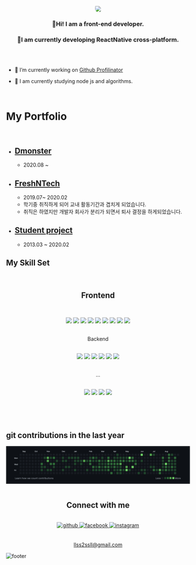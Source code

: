 <div align="center">
<!-- 
![header](https://capsule-render.vercel.app/api?color=gradient&height=300&selection=header&text=HoSeopLee&fontSize=90&) -->

<img src="https://mblogthumb-phinf.pstatic.net/MjAyMDAzMTVfMjY0/MDAxNTg0MjU5ODgyNTQ5.Uwz1guxMV9SVXLW7iDEDmtlbVstumgn84AeSu42rjyMg.WcCNq2ZO5hFqcV8y9RbyiBNCW0TNSXAZk5co7rpnv7Qg.JPEG.se___ovo/%EC%BB%B4%ED%93%A8%ED%84%B0%EB%B0%B0%EA%B2%BD%ED%99%94%EB%A9%B4%EC%9E%90%EC%97%B002.jpg?type=w800" align="center" 
style="border-radius: 10px 100px/120px;" />

</div>

### <div align="center">👋Hi! I am a front-end developer.</div>

### <div align="center">🚀I am currently developing ReactNative cross-platform.</div>

</br>
</br>

- 🔭 I’m currently working on [Github Profilinator](https://github.com/HoSeopLee)

- 🌱 I am currently studying node js and algorithms.

</br>

# My Portfolio

</br>

- ## [Dmonster](./Dmonster/README.md)
  - 2020.08 ~
- ## [FreshNTech](./FreshNTect/README.md)
  - 2019.07~ 2020.02
  - 학기중 취직하게 되어 교내 활동기간과 겹치게 되었습니다.
  - 취직은 하였지만 개발자 회사가 분리가 되면서 퇴사 결정을 하게되었습니다.
- ## [Student project](./Student_Project/README.md)
  - 2013.03 ~ 2020.02
    </br>

## My Skill Set

</br>

## <div align="center">Frontend</div>

</br>
<div align="center">
<p>
  <img src="https://img.shields.io/badge/React-61DAFB?style=flat-square&logo=React&logoColor=black"/>
  <img src="https://img.shields.io/badge/gatsby-764ABC?style=flat-square&logo=gatsby&logoColor=white"/>
  <img src="https://img.shields.io/badge/ReactNative-61DAFB?style=flat-square&logo=React&logoColor=black"/>
  <img src="https://img.shields.io/badge/Redux-764ABC?style=flat-square&logo=Redux&logoColor=white"/>
  <img src="https://img.shields.io/badge/JavaScript-F7DF1E?style=flat-square&logo=JavaScript&logoColor=black"/>
  <img src="https://img.shields.io/badge/Bootstrap-7952B3?style=flat-square&logo=Bootstrap&logoColor=white"/>
  <img src="https://img.shields.io/badge/HTML5-E34F26?style=flat-square&logo=HTML5&logoColor=white"/>
  <img src="https://img.shields.io/badge/CSS3-1572B6?style=flat-square&logo=CSS3&logoColor=white"/>
  <img src="https://img.shields.io/badge/Chart-FF6384?style=flat-square&logo=Chart.js&logoColor=white"/>
</p>
</br>
</div>
 <div align="center">Backend</div>

</br>
<div align="center">
<p>
  <img src="https://img.shields.io/badge/Node-339933?style=flat-square&logo=Node.js&logoColor=white"/>
  <img src="https://img.shields.io/badge/Express-000000?style=flat-square&logo=Express&logoColor=white"/>
  <img src="https://img.shields.io/badge/MySQL-4479A1?style=flat-square&logo=MySQL&logoColor=white"/>
  <img src="https://img.shields.io/badge/PHP-777BB4?style=flat-square&logo=PHP&logoColor=white"/>
  <img src="https://img.shields.io/badge/Linux-FCC624?style=flat-square&logo=Linux&logoColor=black"/>
  <img src="https://img.shields.io/badge/Nginx-009639?style=flat-square&logo=Nginx&logoColor=white"/>

</p>
</br>
</div>
<div align="center">...</div>

</br>
<div align="center">
<p>
  <img src="https://img.shields.io/badge/AWS-535D6C?style=flat-square&logo=AmazonAws&logoColor=white"/>
  <img src="https://img.shields.io/badge/Git-F05032?style=flat-square&logo=Git&logoColor=white"/>
  <img src="https://img.shields.io/badge/GitLab-FCA121?style=flat-square&logo=GitLab&logoColor=black"/>
  <img src="https://img.shields.io/badge/firebase-FFCA28?style=flat-square&logo=firebase&logoColor=black"/>
</p>
</div>
</td></tr></table>

</br>

</br>

</br>

## git contributions in the last year

<img src="./images/contributions.png" align="center" />
</br>
</br>

## <div align="center">Connect with me</div>

</br>

<div align="center">
<a href="https://github.com/HoSeopLee" target="_blank">
<img src=https://img.shields.io/badge/github-%2324292e.svg?&style=for-the-badge&logo=github&logoColor=white alt=github style="margin-bottom: 5px;" />
</a>
<a href="https://www.facebook.com/profile.php?id=100003049775604" target="_blank">
<img src=https://img.shields.io/badge/facebook-%232E87FB.svg?&style=for-the-badge&logo=facebook&logoColor=white alt=facebook style="margin-bottom: 5px;" />
</a>
<a href="https://instagram.com/lee_ho_seop" target="_blank">
<img src=https://img.shields.io/badge/instagram-%23000000.svg?&style=for-the-badge&logo=instagram&logoColor=white alt=instagram style="margin-bottom: 5px;" />
</a>  
</div>

<br />

<div align="center">

<llss2ssll@gmail.com>

<!-- ![Anurag's GitHub stats](https://github-readme-stats.vercel.app/api?username=HoSeopLee&show_icons=true&theme=radical) -->

</div>

![footer](https://capsule-render.vercel.app/api?color=gradient&section=footer&height=300&selection=header&fontSize=90)
